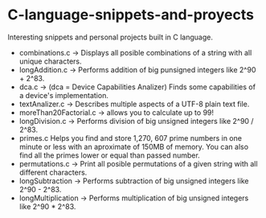 # C-language-snippets-and-proyects
Interesting snippets and personal projects built in C language.

- combinations.c -> Displays all posible combinations of a string with all unique characters.
- longAddition.c -> Performs addition of big punsigned integers like 2^90 + 2^83.
- dca.c -> (dca = Device Capabilities Analizer) Finds some capabilities of a device's implementation.
- textAnalizer.c -> Describes multiple aspects of a UTF-8 plain text file.
- moreThan20Factorial.c -> allows you to calculate up to 99!
- longDivision.c -> Performs division of big unsigned integers like 2^90 / 2^83.
- primes.c Helps you find and store 1,270, 607 prime numbers in one minute or less with an aproximate of 150MB of memory. You can also find all the primes lower or equal than passed number.  
- permutations.c -> Print all posible permutations of a given string with all different characters.
- longSubtraction -> Performs subtraction of big unsigned integers like 2^90 - 2^83.
- longMultiplication -> Performs multiplication of big unsigned integers like 2^90 * 2^83.
 
